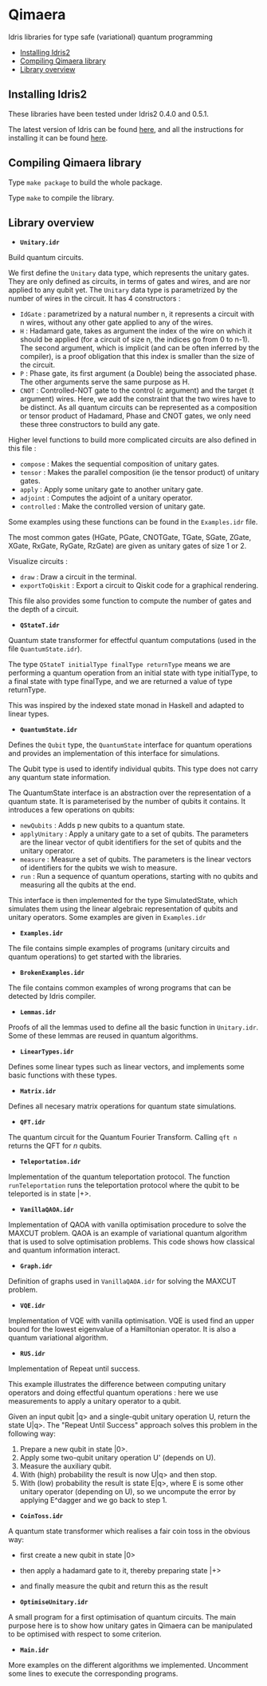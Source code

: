 # Qimaera
Idris libraries for type safe (variational) quantum programming
    
 * [Installing Idris2](#installing)
 * [Compiling Qimaera library](#compiling)
 * [Library overview](#overview)

## <a id="installing"></a> Installing Idris2

These libraries have been tested under Idris2 0.4.0 and 0.5.1.

The latest version of Idris can be found [here](https://www.idris-lang.org/pages/download.html), and all the instructions for installing it can be found [here](https://idris2.readthedocs.io/en/latest/tutorial/starting.html).


## <a id="compiling"></a> Compiling Qimaera library

Type `make package` to build the whole package.

Type `make` to compile the library.



## <a id="overview"></a> Library overview

  * **`Unitary.idr`**

Build quantum circuits.

We first define the `Unitary` data type, which represents the unitary gates. They are only defined as circuits, in terms of gates and wires, and are nor applied to any qubit yet.
The `Unitary` data type is parametrized by the number of wires in the circuit. It has 4 constructors : 
 * `IdGate` : parametrized by a natural number n, it represents a circuit with n wires, without any other gate applied to any of the wires.
 * `H`      : Hadamard gate, takes as argument the index of the wire on which it should be applied (for a circuit of size n, the indices go from 0 to n-1). The second argument, which is implicit (and can be often inferred by the compiler), is a proof obligation that this index is smaller than the size of the circuit.
 * `P`      : Phase gate, its first argument (a Double) being the associated phase. The other arguments serve the same purpose as H.
 * `CNOT`   : Controlled-NOT gate to the control (c argument) and the target (t argument) wires. Here, we add the constraint that the two wires have to be distinct.
As all quantum circuits can be represented as a composition or tensor product of Hadamard, Phase and CNOT gates, we only need these three constructors to build any gate.


Higher level functions to build more complicated circuits are also defined in this file :

 * `compose`    : Makes the sequential composition of unitary gates.
 * `tensor`     : Makes the parallel composition (ie the tensor product) of unitary gates.
 * `apply`      : Apply some unitary gate to another unitary gate.
 * `adjoint`    : Computes the adjoint of a unitary operator.
 * `controlled` : Make the controlled version of unitary gate.

Some examples using these functions can be found in the `Examples.idr` file.

The most common gates (HGate, PGate, CNOTGate, TGate, SGate, ZGate, XGate, RxGate, RyGate, RzGate) are given as unitary gates of size 1 or 2.

Visualize circuits : 

 * `draw`           : Draw a circuit in the terminal.
 * `exportToQiskit` : Export a circuit to Qiskit code for a graphical rendering.

This file also provides some function to compute the number of gates and the depth of a circuit.


  * **`QStateT.idr`**

Quantum state transformer for effectful quantum computations (used in the file `QuantumState.idr`).

The type `QStateT initialType finalType returnType` means we are performing a quantum operation from an initial state with type initialType, to a final state with type finalType, and we are returned a value of type returnType.

This was inspired by the indexed state monad in Haskell and adapted to linear types. 


  * **`QuantumState.idr`**

Defines the `Qubit` type, the `QuantumState` interface for quantum operations and provides an implementation of this interface for simulations.

The Qubit type is used to identify individual qubits. This type does not carry any quantum state information.

The QuantumState interface is an abstraction over the representation of a quantum state. It is parameterised by the number of qubits it contains. It introduces a few operations on qubits:
 * `newQubits`    : Adds p new qubits to a quantum state.
 * `applyUnitary` : Apply a unitary gate to a set of qubits. The parameters are the linear vector of qubit identifiers for the set of qubits and the unitary operator.
 * `measure`      : Measure a set of qubits. The parameters is the linear vectors of identifiers for the qubits we wish to measure.
 * `run`          : Run a sequence of quantum operations, starting with no qubits and measuring all the qubits at the end.

This interface is then implemented for the type SimulatedState, which simulates them using the linear algebraic representation of qubits and unitary operators. Some examples are given in `Examples.idr`

  * **`Examples.idr`**

The file contains simple examples of programs (unitary circuits and quantum operations) to get started with the libraries.

  * **`BrokenExamples.idr`**

The file contains common examples of wrong programs that can be detected by Idris compiler.


  * **`Lemmas.idr`**

Proofs of all the lemmas used to define all the basic function in `Unitary.idr`. Some of these lemmas are reused in quantum algorithms.

  * **`LinearTypes.idr`**

Defines some linear types such as linear vectors, and implements some basic functions with these types.

  * **`Matrix.idr`**

Defines all necesary matrix operations for quantum state simulations.

  * **`QFT.idr`**

The quantum circuit for the Quantum Fourier Transform. Calling `qft n` returns the QFT for $n$ qubits.

  * **`Teleportation.idr`**

Implementation of the quantum teleportation protocol. 
The function `runTeleportation` runs the teleportation protocol where the qubit to be teleported is in state |+>.

  * **`VanillaQAOA.idr`**

Implementation of QAOA with vanilla optimisation procedure to solve the MAXCUT problem.
QAOA is an example of variational quantum algorithm that is used to solve optimisation problems.
This code shows how classical and quantum information interact.


  * **`Graph.idr`**

Definition of graphs used in `VanillaQAOA.idr` for solving the MAXCUT problem.

  * **`VQE.idr`**

Implementation of VQE with vanilla optimisation.
VQE is used find an upper bound for the lowest eigenvalue of a Hamiltonian operator.
It is also a quantum variational algorithm.

  * **`RUS.idr`**

Implementation of Repeat until success.

This example illustrates the difference between computing unitary operators and doing effectful quantum operations : here we use measurements to apply a unitary operator to a qubit.

Given an input qubit |q> and a single-qubit unitary operation U, return the state U|q>. The "Repeat Until Success" approach solves this problem in the following way:

 1. Prepare a new qubit in state |0>.
 2. Apply some two-qubit unitary operation U' (depends on U).
 3. Measure the auxiliary qubit.
 4. With (high) probability the result is now U|q> and then stop.
 5. With (low) probability the result is state E|q>, where E is some other unitary operator (depending on U), so we uncompute the error by applying E^dagger and we go back to step 1.

  * **`CoinToss.idr`**

A quantum state transformer which realises a fair coin toss in the obvious way: 
 * first create a new qubit in state |0>
 * then apply a hadamard gate to it, thereby preparing state |+>
 * and finally measure the qubit and return this as the result


  * **`OptimiseUnitary.idr`**

A small program for a first optimisation of quantum circuits. The main purpose here is to show how unitary gates in Qimaera can be manipulated to be optimised with respect to some criterion.

  * **`Main.idr`**

More examples on the different algorithms we implemented.
Uncomment some lines to execute the corresponding programs.
